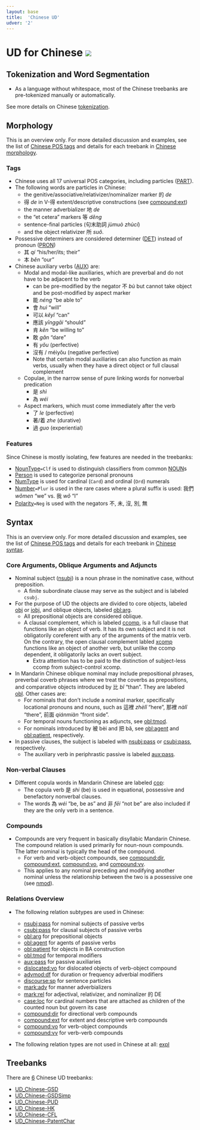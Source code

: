```yaml
---
layout: base
title:  'Chinese UD'
udver: '2'
---
```


# UD for Chinese <span class="flagspan"><img class="flag" src="../../flags/svg/CN.svg" /></span>

## Tokenization and Word Segmentation

* As a language without whitespace, most of the Chinese treebanks are pre-tokenized manually or automatically.

See more details on Chinese [tokenization](tokenization.html).


## Morphology

This is an overview only. For more detailed discussion and examples, see the list of [Chinese POS tags](pos-index.html) and details for each treebank in [Chinese morphology](morphology.html).


### Tags

* Chinese uses all 17 universal POS categories, including particles ([PART](https://universaldependencies.org/zh/pos/PART.html)).
* The following words are particles in Chinese:
  * the genitive/associative/relativizer/nominalizer marker 的 _de_
  * 得 _de_ in V-得 extent/descriptive constructions (see [compound:ext]())
  * the manner adverbializer 地 _de_
  * the “et cetera” markers 等 _děng_
  * sentence-final particles (句末助詞 _jùmuò zhùcí_)
  * and the object relativizer 所 _suǒ_.
* Possessive determiners are considered determiner ([DET](https://universaldependencies.org/zh/pos/DET.html))
  instead of pronoun ([PRON](https://universaldependencies.org/zh/pos/PRON.html))
  * 其 _qí_ “his/her/its; their”
  * 本 _běn_ “our”
* Chinese auxiliary verbs ([AUX](https://universaldependencies.org/zh/pos/AUX.html)) are:
  * Modal and modal-like auxiliaries, which are preverbal and do not have to be adjacent to the verb
    * can be pre-modified by the negator 不 _bù_ but cannot take object and be post-modified by aspect marker
    * 能 _néng_ “be able to”
    * 會 _huì_ “will”
    * 可以 _kěyǐ_ “can”
    * 應該 _yīnggāi_ “should”
    * 肯 _kěn_ “be willing to”
    * 敢 _gǎn_ “dare”
    * 有 _yǒu_ (perfective)
    * 沒有 / méiyǒu (negative perfective)
    * Note that certain modal auxiliaries can also function as main verbs, usually when they have a direct object or full clausal complement
  * Copulae, in the narrow sense of pure linking words for nonverbal predication
    * 是 _shì_
    * 為 _wéi_
  * Aspect markers, which must come immediately after the verb
    * 了 _le_ (perfective)
    * 著/着 _zhe_ (durative)
    * 過 _guo_ (experiential)


### Features

Since Chinese is mostly isolating, few features are needed in the treebanks:

* [NounType]()`=Clf` is used to distinguish classifiers from common [NOUN]()s
* [Person]() is used to categorize personal pronouns
* [NumType]() is used for cardinal (`Card`) and ordinal (`Ord`) numerals
* [Number]()`=Plur` is used in the rare cases where a plural suffix is used: 我們 _wǒmen_ “we” vs. 我 _wǒ_ “I”
* [Polarity]()`=Neg` is used with the negators 不, 未, 沒, 別, 無


## Syntax

<!--The following table lists the 52 syntactic relations used in UD v2 for Mandarin Chinese, [36 of which are standard UD relations](https://universaldependencies.org/u/dep/) and 16 of which are specific to Mandarin Chinese.-->

This is an overview only. For more detailed discussion and examples, see the list of [Chinese POS tags](dep-index.html) and details for each treebank in [Chinese syntax](syntax.html).

### Core Arguments, Oblique Arguments and Adjuncts

* Nominal subject ([nsubj](https://universaldependencies.org/zh/dep/nsubj.html)) is a noun phrase in the nominative case, without preposition.
  * A finite subordinate clause may serve as the subject and is labeled `csubj`.
* For the purpose of UD the objects are divided to core objects, labeled [obj](https://universaldependencies.org/zh/dep/obj.html) or [iobj](https://universaldependencies.org/zh/dep/iobj.html), and oblique objects, labeled [obl:arg](https://universaldependencies.org/zh/dep/obl-arg.html).
  * All prepositional objects are considered oblique.
  * A clausal complement, which is labeled [ccomp](https://universaldependencies.org/zh/dep/ccomp.html), is a full clause that functions like an object of verb. It has its own subject and it is not obligatorily coreferent with any of the arguments of the matrix verb. On the contrary, the open clausal complement labled [xcomp](https://universaldependencies.org/zh/dep/xcomp.html) functions like an object of another verb, but unlike the ccomp dependent, it obligatorily lacks an overt subject.
    * Extra attention has to be paid to the distinction of subject-less ccomp from subject-control xcomp.
* In Mandarin Chinese oblique nominal may include prepositional phrases, preverbal coverb phrases where we treat the coverbs as prepositions, and comparative objects introduced by 比 _bǐ_ “than”. They are labeled [obl](https://universaldependencies.org/zh/dep/obl.html). Other cases are:
  * For nominals that don’t include a nominal marker, specifically locational pronouns and nouns, such as 這裡 _zhèlǐ_ “here”, 那裡 _nàlǐ_ “there”, 前面 _qiánmiàn_ “front side”.
  * For temporal nouns functioning as adjuncts, see [obl:tmod](https://universaldependencies.org/zh/dep/obl-tmod.html).
  * For nominals introduced by 被 bèi and 把 bǎ, see [obl:agent]() and [obl:patient](https://universaldependencies.org/zh/dep/obl-agent.html), respectively.
* In passive clauses, the subject is labeled with [nsubj:pass](https://universaldependencies.org/zh/dep/nsubj-pass.html) or [csubj:pass](https://universaldependencies.org/zh/dep/csubj-pass.html), respectively.
  * The auxiliary verb in periphrastic passive is labeled [aux:pass](https://universaldependencies.org/zh/dep/aux-pass.html).

### Non-verbal Clauses

* Different copula words in Mandarin Chinese are labeled [cop](https://universaldependencies.org/zh/dep/cop.html):
  * The copula verb 是 _shi_ (be) is used in equational, possessive and benefactory nonverbal clauses.
  * The words 為 _wéi_ “be, be as” and 非 _fēi_ “not be” are also included if they are the only verb in a sentence.

### Compounds

* Compounds are very frequent in basically disyllabic Mandarin Chinese. The compound relation is used primarily for noun-noun compounds. The latter nominal is typically the head of the compound.
  * For verb and verb-object compounds, see [compound:dir](https://universaldependencies.org/zh/dep/compound-dir.html), [compound:ext](https://universaldependencies.org/zh/dep/compound-ext.html), [compound:vo](https://universaldependencies.org/zh/dep/compound-vo.html), and [compound:vv](https://universaldependencies.org/zh/dep/compound-vv.html).
  * This applies to any nominal preceding and modifying another nominal unless the relationship between the two is a possessive one (see [nmod](https://universaldependencies.org/zh/dep/nmod.html)).

### Relations Overview

* The following relation subtypes are used in Chinese:
  * [nsubj:pass](https://universaldependencies.org/zh/dep/nsubj-pass.html) for nominal subjects of passive verbs
  * [csubj:pass](https://universaldependencies.org/zh/dep/csubj-pass.html) for clausal subjects of passive verbs
  * [obl:arg](https://universaldependencies.org/zh/dep/obl-arg.html) for prepositional objects
  * [obl:agent](https://universaldependencies.org/zh/dep/obl-agent.html) for agents of passive verbs
  * [obl:patient](https://universaldependencies.org/zh/dep/obl-patient.html) for objects in BA construction
  * [obl:tmod](https://universaldependencies.org/zh/dep/obl-tmod.html) for temporal modifiers
  * [aux:pass](https://universaldependencies.org/zh/dep/aux-pass.html) for passive auxiliaries
  * [dislocated:vo](https://universaldependencies.org/zh/dep/dislocated-vo.html) for dislocated objects of verb-object compound
  * [advmod:df](https://universaldependencies.org/zh/dep/advmod-df.html) for duration or frequency adverbial modifiers
  * [discourse:sp](https://universaldependencies.org/zh/dep/discourse-sp.html) for sentence particles
  * [mark:adv](https://universaldependencies.org/zh/dep/mark-adv.html) for manner adverbializers
  * [mark:rel](https://universaldependencies.org/zh/dep/mark-rel.html) for adjectival, relativizer, and nominalizer 的 DE
  * [case:loc](https://universaldependencies.org/zh/dep/case-loc.html) for cardinal numbers that are attached as children of the counted noun but govern its case
  * [compound:dir](https://universaldependencies.org/zh/dep/compound-dir.html) for directional verb compounds
  * [compound:ext](https://universaldependencies.org/zh/dep/compound-ext.html) for extent and descriptive verb compounds
  * [compound:vo](https://universaldependencies.org/zh/dep/compound-vo.html) for verb-object compounds
  * [compound:vv](https://universaldependencies.org/zh/dep/compound-vv.html) for verb-verb compounds

* The following relation types are not used in Chinese at all:
  [expl]()


## Treebanks

There are [6](../treebanks/zh-comparison.html) Chinese UD treebanks:

  * [UD_Chinese-GSD](../treebanks/zh_gsd/index.html)
  * [UD_Chinese-GSDSimp](../treebanks/zh_gsdsimp/index.html)
  * [UD_Chinese-PUD](../treebanks/zh_pud/index.html)
  * [UD_Chinese-HK](../treebanks/zh_hk/index.html)
  * [UD_Chinese-CFL](../treebanks/zh_cfl/index.html)
  * [UD_Chinese-PatentChar](../treebanks/zh_patentchar/index.html)

